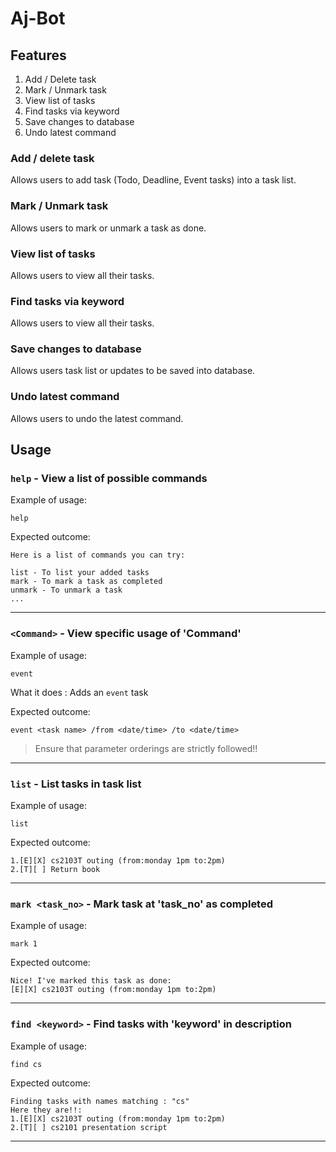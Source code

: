 # Aj-Bot

## Features
1.  Add / Delete task
2. Mark / Unmark task
3. View list of tasks
4. Find tasks via keyword
5. Save changes to database
6. Undo latest command


### Add / delete task

Allows users to add task (Todo, Deadline, Event tasks) into a task list.

### Mark / Unmark task

Allows users to mark or unmark a task as done.

### View list of tasks

Allows users to view all their tasks.

### Find tasks via keyword

Allows users to view all their tasks.

### Save changes to database

Allows users task list or updates to be saved into database.

### Undo latest command

Allows users to undo the latest command.

## Usage


### `help` - View a list of possible commands

Example of usage:

`help`

Expected outcome:

```
Here is a list of commands you can try: 

list - To list your added tasks
mark - To mark a task as completed
unmark - To unmark a task
...
```

---

### `<Command>` - View specific usage of 'Command'

Example of usage:

`event`

What it does :
Adds an `event` task

Expected outcome:

```
event <task name> /from <date/time> /to <date/time>
```
>Ensure that parameter orderings are strictly followed!!

---

### `list` - List tasks in task list

Example of usage:

`list`

Expected outcome:

```
1.[E][X] cs2103T outing (from:monday 1pm to:2pm)
2.[T][ ] Return book
```

---

### `mark <task_no>` - Mark task at 'task_no' as completed

Example of usage:

`mark 1`

Expected outcome:

```
Nice! I've marked this task as done:
[E][X] cs2103T outing (from:monday 1pm to:2pm)
```
---
### `find <keyword>` - Find tasks with 'keyword' in description

Example of usage:

`find cs`

Expected outcome:

```
Finding tasks with names matching : "cs"
Here they are!!:
1.[E][X] cs2103T outing (from:monday 1pm to:2pm)
2.[T][ ] cs2101 presentation script
```
---
